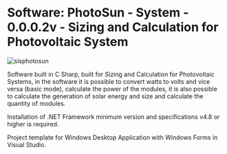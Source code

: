 # Software: PhotoSun - System - 0.0.0.2v - Sizing and Calculation for Photovoltaic System

![sisphotosun](https://repository-images.githubusercontent.com/873085002/eb0be2df-bfe8-471f-a8a7-2ab19408041d)

Software built in C Sharp, built for Sizing and Calculation for Photovoltaic Systems, in the software it is possible to convert watts to volts and vice versa (basic mode), calculate the power of the modules, it is also possible to calculate the generation of solar energy and size and calculate the quantity of modules.

Installation of .NET Framework minimum version and specifications v4.8 or higher is required.

Project template for Windows Desktop Application with Windows Forms in Visual Studio.
